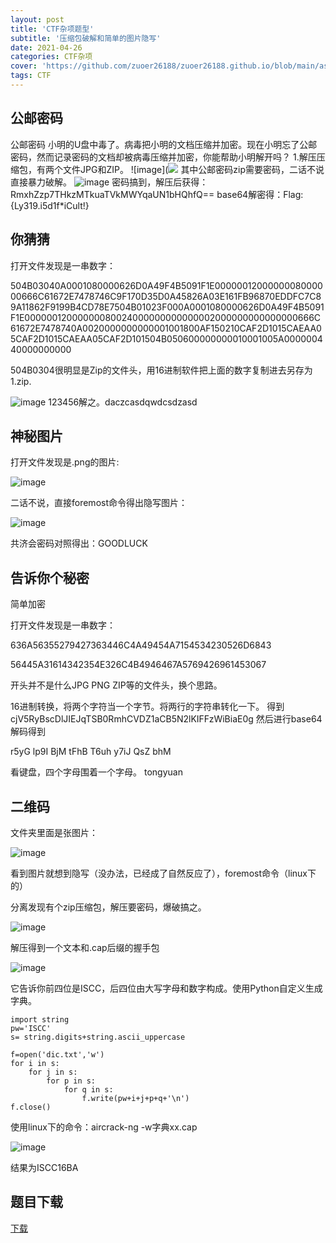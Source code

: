 ```yaml
---
layout: post
title: 'CTF杂项题型'
subtitle: '压缩包破解和简单的图片隐写'
date: 2021-04-26
categories: CTF杂项
cover: 'https://github.com/zuoer26188/zuoer26188.github.io/blob/main/assets/img/beijing1.jpg'
tags: CTF
---
```

## 公邮密码
公邮密码
小明的U盘中毒了。病毒把小明的文档压缩并加密。现在小明忘了公邮密码，然而记录密码的文档却被病毒压缩并加密，你能帮助小明解开吗？
1.解压压缩包，有两个文件JPG和ZIP。
![image](![](https://github.com/zuoer26188/zuoer26188.github.io/blob/main/assets/img/CTFzx1.jpg)
其中公邮密码zip需要密码，二话不说直接暴力破解。
![image](https://github.com/zuoer26188/zuoer26188.github.io/blob/main/assets/img/CTFzx2.jpg)
密码搞到，解压后获得：RmxhZzp7THkzMTkuaTVkMWYqaUN1bHQhfQ==   base64解密得：Flag:{Ly319.i5d1f*iCult!}

## 你猜猜
打开文件发现是一串数字：

504B03040A0001080000626D0A49F4B5091F1E0000001200000008000000666C61672E7478746C9F170D35D0A45826A03E161FB96870EDDFC7C89A11862F9199B4CD78E7504B01023F000A0001080000626D0A49F4B5091F1E00000012000000080024000000000000002000000000000000666C61672E7478740A0020000000000001001800AF150210CAF2D1015CAEAA05CAF2D1015CAEAA05CAF2D101504B050600000000010001005A000000440000000000

504B0304很明显是Zip的文件头，用16进制软件把上面的数字复制进去另存为1.zip.

![image](https://github.com/zuoer26188/zuoer26188.github.io/blob/main/assets/img/CTFzx3.jpg)
123456解之。daczcasdqwdcsdzasd

## 神秘图片
打开文件发现是.png的图片:

![image](https://github.com/zuoer26188/zuoer26188.github.io/blob/main/assets/img/CTFzx4.jpg)

二话不说，直接foremost命令得出隐写图片：

![image](https://github.com/zuoer26188/zuoer26188.github.io/blob/main/assets/img/CTFzx5.jpg)

共济会密码对照得出：GOODLUCK

## 告诉你个秘密
简单加密

打开文件发现是一串数字：

636A56355279427363446C4A49454A7154534230526D6843

56445A31614342354E326C4B4946467A5769426961453067

开头并不是什么JPG PNG ZIP等的文件头，换个思路。

16进制转换，将两个字符当一个字节。将两行的字符串转化一下。
得到cjV5RyBscDlJIEJqTSB0RmhCVDZ1aCB5N2lKIFFzWiBiaE0g
然后进行base64解码得到

r5yG lp9I BjM tFhB
T6uh y7iJ QsZ bhM 

看键盘，四个字母围着一个字母。
tongyuan

## 二维码
文件夹里面是张图片：

![image](https://github.com/zuoer26188/zuoer26188.github.io/blob/main/assets/img/CTFzx6.jpg)

看到图片就想到隐写（没办法，已经成了自然反应了），foremost命令（linux下的）

分离发现有个zip压缩包，解压要密码，爆破搞之。

![image](https://github.com/zuoer26188/zuoer26188.github.io/blob/main/assets/img/CTFzx7.jpg)

解压得到一个文本和.cap后缀的握手包

![image](https://github.com/zuoer26188/zuoer26188.github.io/blob/main/assets/img/CTFzx8.jpg)

它告诉你前四位是ISCC，后四位由大写字母和数字构成。使用Python自定义生成字典。

```
import string
pw='ISCC'
s= string.digits+string.ascii_uppercase

f=open('dic.txt','w')
for i in s:
    for j in s:
        for p in s:
            for q in s:
                f.write(pw+i+j+p+q+'\n')
f.close()
```

使用linux下的命令：aircrack-ng -w字典xx.cap

![image](https://github.com/zuoer26188/zuoer26188.github.io/blob/main/assets/img/CTFzx9.jpg)

结果为ISCC16BA

## 题目下载
[下载](https://pan.baidu.com/s/1crOE0u)








